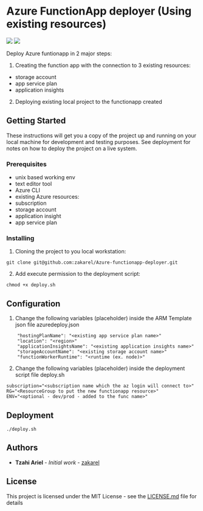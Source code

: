 # Azure FunctionApp deployer (Using existing resources)

<img src="https://img.shields.io/badge/Azure%20CLI%20-v2.19.1-blue?style=flat-square">   <img src="https://img.shields.io/badge/VSCode%20-vv1.53.2-purple?style=flat-square">


Deploy Azure funtionapp in 2 major steps:
1. Creating the function app with the connection to 3 existing resources:
 - storage account
 - app service plan
 - application insights
2. Deploying existing local project to the functionapp created

## Getting Started

These instructions will get you a copy of the project up and running on your local machine for development and testing purposes. See deployment for notes on how to deploy the project on a live system.

### Prerequisites

- unix based working env
- text editor tool
- Azure CLI
- existing Azure resources:
 - subscription
 - storage account
 - application insight
 - app service plan

### Installing

1. Cloning the project to you local workstation:

```
git clone git@github.com:zakarel/Azure-functionapp-deployer.git
```
2. Add execute permission to the deployment script:

```
chmod +x deploy.sh
```

## Configuration

1. Change the following variables (placeholder) inside the ARM Template json file azuredeploy.json
```
    "hostingPlanName": "<existing app service plan name>"
    "location": "<region>"
    "applicationInsightsName": "<existing application insights name>"
    "storageAccountName": "<existing storage account name>"
    "functionWorkerRuntime": "<runtime (ex. node)>"
```
2. Change the following variables (placeholder) inside the deployment script file deploy.sh
```
subscription="<subscription name which the az login will connect to>"
RG="<ResourceGroup to put the new functionapp resource>"
ENV="<optional - dev/prod - added to the func name>"
```

## Deployment

```
./deploy.sh
```

## Authors

* **Tzahi Ariel** - *Initial work* - [zakarel](https://github.com/zakarel)

## License

This project is licensed under the MIT License - see the [LICENSE.md](LICENSE.md) file for details
